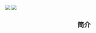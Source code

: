 [![](https://img.shields.io/github/stars/dyingtime/notes?style=social)](https://github.com/dyingtime/notes)  [![](https://img.shields.io/github/last-commit/dyingtime/notes)](https://github.com/dyingtime/notes/commits/master)  

<center><h2>简介</h2></center>

